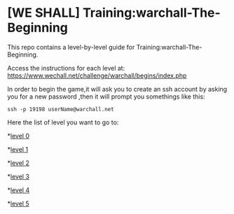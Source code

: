 # [WE SHALL] Training:warchall-The-Beginning
This repo contains a level-by-level guide for Training:warchall-The-Beginning.

Access the instructions for each level at: https://www.wechall.net/challenge/warchall/begins/index.php

In order to begin the game,it will ask you to create an ssh account by asking you for a new password ,then it will prompt you somethings like this:

 ```ssh -p 19198 userName@warchall.net ``` 

Here the list of level you want to go to:
 
 *[level 0](00_welcome.md)

 *[level 1](01_choice_tree.md)

 *[level 2](02.md)

 *[level 3](03.md)

 *[level 4](04_kwisatz.md)

 *[level 5](05_privacy.md)

